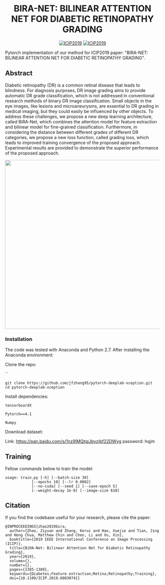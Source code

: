 <div align="center">

# BIRA-NET: BILINEAR ATTENTION NET FOR DIABETIC RETINOPATHY GRADING

[![ICIP2019](https://img.shields.io/badge/arXiv-1905.06312-blue)](https://arxiv.org/abs/1905.06312)
[![ICIP2019](https://img.shields.io/badge/Conference-ICIP2019-green)](https://ieeexplore.ieee.org/document/8803074)

</div>

Pytorch implementation of our method for ICIP2019 paper: "BIRA-NET: BILINEAR ATTENTION NET FOR DIABETIC RETINOPATHY GRADING". 

## Abstract

Diabetic retinopathy (DR) is a common retinal disease that leads to blindness. For diagnosis purposes, DR image grading aims to provide automatic DR grade classification, which is not addressed in conventional research methods of binary DR image classification. Small objects in the eye images, like lesions and microaneurysms, are essential to DR grading in medical imaging, but they could easily be influenced by other objects. To address these challenges, we propose a new deep learning architecture, called BiRA-Net, which combines the attention model for feature extraction and bilinear model for fine-grained classification. Furthermore, in considering the distance between different grades of different DR categories, we propose a new loss function, called grading loss, which leads to improved training convergence of the proposed approach. Experimental results are provided to demonstrate the superior performance of the proposed approach.

<p align="center">
<img src="./pic/QQ20190426-212322@2x.png" width="550">
</p>


### Installation

The code was tested with Anaconda and Python 2.7. After installing the Anaconda environment:

Clone the repo:

``

```
git clone https://github.com/jfzhang95/pytorch-deeplab-xception.git
cd pytorch-deeplab-xception
```

Install dependencies:

`tensorboardX`

`Pytorch==4.1`

`Numpy`

Download dataset:

Link: https://pan.baidu.com/s/1nz9lMQtgjJbyzjbf22DWyg   password: hqjm 

## Training

Fellow commands below to train the model:

```
usage: train.py [-h] [--batch-size 30]
            [--epochs 10] [--lr 0.0002]
            [--no-cuda] [--seed 1] [--save-epoch 5]
            [--weight-decay 1e-8] [--image-size 610]
```


## Citation
If you find the codebase useful for your research, please cite the paper:
```
@INPROCEEDINGS{zhao2019bira,
  author={Zhao, Ziyuan and Zhang, Kerui and Hao, Xuejie and Tian, Jing and Heng Chua, Matthew Chin and Chen, Li and Xu, Xin},
  booktitle={2019 IEEE International Conference on Image Processing (ICIP)}, 
  title={BiRA-Net: Bilinear Attention Net for Diabetic Retinopathy Grading}, 
  year={2019},
  volume={},
  number={},
  pages={1385-1389},
  keywords={Diabetes;Feature extraction;Retina;Retinopathy;Training},
  doi={10.1109/ICIP.2019.8803074}}
```

